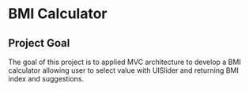 #  BMI Calculator

## Project Goal

The goal of this project is to applied MVC architecture to develop a BMI calculator allowing user to select value with UISlider and returning BMI index and suggestions.


